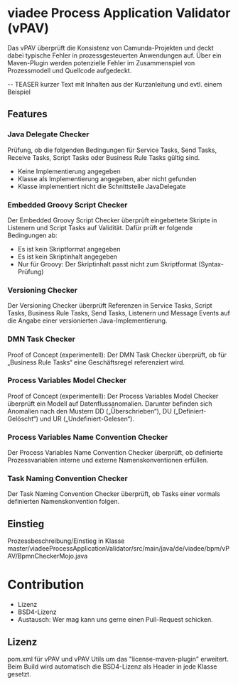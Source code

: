 # viadee Process Application Validator (vPAV)
Das vPAV überprüft die Konsistenz von Camunda-Projekten und deckt dabei typische Fehler in prozessgesteuerten Anwendungen auf. Über ein Maven-Plugin werden potenzielle Fehler im Zusammenspiel von Prozessmodell und Quellcode aufgedeckt.

-- TEASER
kurzer Text mit Inhalten aus der Kurzanleitung und evtl. einem Beispiel

## Features
### Java Delegate Checker
Prüfung, ob die folgenden Bedingungen für Service Tasks, Send Tasks, Receive Tasks, Script Tasks oder Business Rule Tasks gültig sind.
- Keine Implementierung angegeben
- Klasse als Implementierung angegeben, aber nicht gefunden
- Klasse implementiert nicht die Schnittstelle JavaDelegate

### Embedded Groovy Script Checker
Der Embedded Groovy Script Checker überprüft eingebettete Skripte in Listenern und Script Tasks auf Validität. Dafür prüft er folgende Bedingungen ab:
- Es ist kein Skriptformat angegeben
- Es ist kein Skriptinhalt angegeben
- Nur für Groovy: Der Skriptinhalt passt nicht zum Skriptformat (Syntax-Prüfung)

### Versioning Checker
Der Versioning Checker überprüft Referenzen in Service Tasks, Script Tasks, Business Rule Tasks, Send Tasks, Listenern und Message Events auf die Angabe einer versionierten Java-Implementierung.

### DMN Task Checker
Proof of Concept (experimentell): Der DMN Task Checker überprüft, ob für „Business Rule Tasks“ eine Geschäftsregel referenziert wird.

### Process Variables Model Checker
Proof of Concept (experimentell): Der Process Variables Model Checker überprüft ein Modell auf Datenflussanomalien. Darunter befinden sich Anomalien nach den Mustern DD („Überschrieben“), DU („Definiert-Gelöscht“) und UR („Undefiniert-Gelesen“).

### Process Variables Name Convention Checker
Der Process Variables Name Convention Checker überprüft, ob definierte Prozessvariablen interne und externe Namenskonventionen erfüllen.

### Task Naming Convention Checker
Der Task Naming Convention Checker überprüft, ob Tasks einer vormals definierten Namenskonvention folgen.

## Einstieg
Prozessbeschreibung/Einstieg in Klasse
master/viadeeProcessApplicationValidator/src/main/java/de/viadee/bpm/vPAV/BpmnCheckerMojo.java

# Contribution
- Lizenz
- BSD4-Lizenz
- Austausch: Wer mag kann uns gerne einen Pull-Request schicken.

## Lizenz
pom.xml für vPAV und vPAV Utils um das "license-maven-plugin" erweitert. Beim Build wird automatisch die BSD4-Lizenz als Header in jede Klasse gesetzt.


